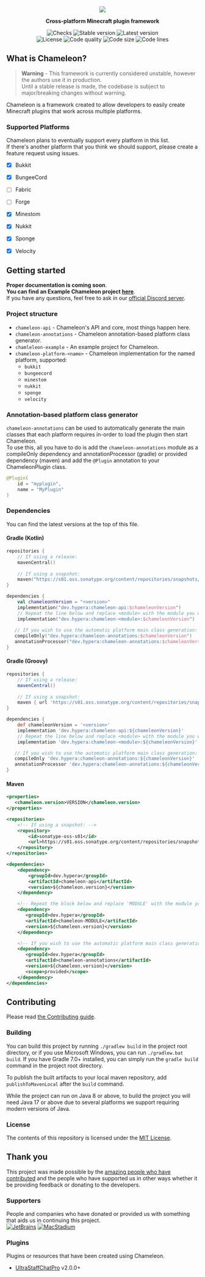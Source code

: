 <div align="center">
  <a href="https://github.com/ChameleonFramework/Chameleon">
    <img src="https://i.hypera.dev/assets/chameleon@750x150.png" />
  </a>
  <p><strong>Cross-platform Minecraft plugin framework</strong></p>
</div>

<div align="center">
  <img alt="Checks" src="https://img.shields.io/github/checks-status/ChameleonFramework/Chameleon/main?color=17aaaa&style=for-the-badge">
  <img alt="Stable version" src="https://img.shields.io/badge/Stable-N/A-%2317aaaa?style=for-the-badge">
  <img alt="Latest version" src="https://img.shields.io/badge/dynamic/json?color=17aaaa&label=Latest&prefix=v&query=%24.version&url=https%3A%2F%2Frepo.hypera.dev%2Fapi%2Fmaven%2Flatest%2Fversion%2Fsnapshots%2Fdev%2Fhypera%2Fchameleon-api&style=for-the-badge"><br/>
  <img alt="License" src="https://img.shields.io/badge/License-MIT-%2317aaaa?style=for-the-badge">
  <img alt="Code quality" src="https://img.shields.io/codefactor/grade/github/ChameleonFramework/Chameleon/main?style=for-the-badge&color=%2317aaaa">
  <img alt="Code size" src="https://img.shields.io/github/languages/code-size/ChameleonFramework/Chameleon?color=17aaaa&style=for-the-badge">
  <img alt="Code lines" src="https://img.shields.io/tokei/lines/github/ChameleonFramework/Chameleon?label=Lines%20of%20code&style=for-the-badge&color=17aaaa">
</div>

## What is Chameleon?
> **Warning** - This framework is currently considered unstable, however the authors use it in production.  
> Until a stable release is made, the codebase is subject to major/breaking changes without warning.  

Chameleon is a framework created to allow developers to easily create Minecraft plugins that work across multiple platforms.

### Supported Platforms
Chameleon plans to eventually support every platform in this list.  
If there's another platform that you think we should support, please create a feature request using issues.
- [x] Bukkit
- [x] BungeeCord
- [ ] Fabric
- [ ] Forge
- [x] Minestom
- [x] Nukkit
- [x] Sponge
- [x] Velocity


## Getting started
**Proper documentation is coming soon**.  
**You can find an Example Chameleon project [here](example)**.  
If you have any questions, feel free to ask in our [official Discord server](https://discord.hypera.dev/).

### Project structure
 - `chameleon-api` - Chameleon's API and core, most things happen here.
 - `chameleon-annotations` - Chameleon annotation-based platform class generator.
 - `chamleleon-example` - An example project for Chameleon.
 - `chameleon-platform-<name>` - Chameleon implementation for the named platform, supported:
   - `bukkit`
   - `bungeecord`
   - `minestom`
   - `nukkit`
   - `sponge`
   - `velocity`

### Annotation-based platform class generator
`chameleon-annotations` can be used to automatically generate the main classes that each platform requires in-order to load the plugin then start Chameleon.  
To use this, all you have to do is add the `chameleon-annotations` module as a compileOnly dependency and annotationProcessor (gradle) or provided dependency (maven) and add the `@Plugin` annotation to your ChameleonPlugin class.  
```java
@Plugin(
    id = "myplugin",
    name = "MyPlugin"
)
```

### Dependencies
You can find the latest versions at the top of this file.

#### Gradle (Kotlin)
```kotlin
repositories {
    // If using a release:
    mavenCentral()
   
    // If using a snapshot:
    maven("https://s01.oss.sonatype.org/content/repositories/snapshots/")
}

dependencies {
    val chameleonVersion = "<version>"
    implementation("dev.hypera:chameleon-api:$chameleonVersion")
    // Repeat the line below and replace <module> with the module you wish to use.
    implementation("dev.hypera:chameleon-<module>:$chameleonVersion")
   
   // If you wish to use the automatic platform main class generation:
   compileOnly("dev.hypera:chameleon-annotations:$chameleonVersion")
   annotationProcessor("dev.hypera:chameleon-annotations:$chameleonVersion")
}
```

#### Gradle (Groovy)
```groovy
repositories {
    // If using a release:
    mavenCentral()
 
    // If using a snapshot:
    maven { url 'https://s01.oss.sonatype.org/content/repositories/snapshots/' }
}

dependencies {
    def chameleonVersion = '<version>'
    implementation 'dev.hypera:chameleon-api:${chameleonVersion}'
    // Repeat the line below and replace <module> with the module you wish to use.
    implementation 'dev.hypera:chameleon-<module>:${chameleonVersion}'

   // If you wish to use the automatic platform main class generation:
   compileOnly 'dev.hypera:chameleon-annotations:${chameleonVersion}'
   annotationProcessor 'dev.hypera:chameleon-annotations:${chameleonVersion}'
}
```

#### Maven
```xml
<properties>
   <chameleon.version>VERSION</chameleon.version>
</properties>

<repositories>
    <!-- If using a snapshot: -->
    <repository>
        <id>sonatype-oss-s01</id>
        <url>https://s01.oss.sonatype.org/content/repositories/snapshots/</url>
    </repository>
</repositories>

<dependencies>
    <dependency>
        <groupId>dev.hypera</groupId>
        <artifactId>chameleon-api</artifactId>
        <version>${chameleon.version}</version>
    </dependency>

    <!-- Repeat the block below and replace 'MODULE' with the module you wish to use. -->
    <dependency>
       <groupId>dev.hypera</groupId>
       <artifactId>chameleon-MODULE</artifactId>
       <version>${chameleon.version}</version>
    </dependency>

    <!-- If you wish to use the automatic platform main class generation: -->
    <dependency>
       <groupId>dev.hypera</groupId>
       <artifactId>chameleon-annotations</artifactId>
       <version>${chameleon.version}</version>
       <scope>provided</scope>
    </dependency>
</dependencies>
```

## Contributing
Please read [the Contributing guide](CONTRIBUTING.md).

### Building
You can build this project by running `./gradlew build` in the project root directory, or if you use Microsoft Windows, you can run `./gradlew.bat build`.
If you have Gradle 7.0+ installed, you can simply run the `gradle build` command in the project root directory.

To publish the built artifacts to your local maven repository, add `publishToMavenLocal` after the `build` command.

While the project can run on Java 8 or above, to build the project you will need Java 17 or above due to several platforms we support requiring modern versions of Java.

### License
The contents of this repository is licensed under the [MIT License](LICENSE).

## Thank you
This project was made possible by the [amazing people who have contributed](https://github.com/ChameleonFramework/Chameleon/graphs/contributors) and the people who have supported us in other ways whether it be providing feedback or donating to the developers.

### Supporters
People and companies who have donated or provided us with something that aids us in continuing this project.  
[![JetBrains](https://resources.jetbrains.com/storage/products/company/brand/logos/jb_square.svg)](https://jb.gg/OpenSourceSupport)
[![MacStadium](https://uploads-ssl.webflow.com/5ac3c046c82724970fc60918/5c019d917bba312af7553b49_MacStadium-developerlogo.png)](https://www.macstadium.com/)

### Plugins
Plugins or resources that have been created using Chameleon.  
 - [UltraStaffChatPro](https://www.spigotmc.org/resources/80461/) v2.0.0+
